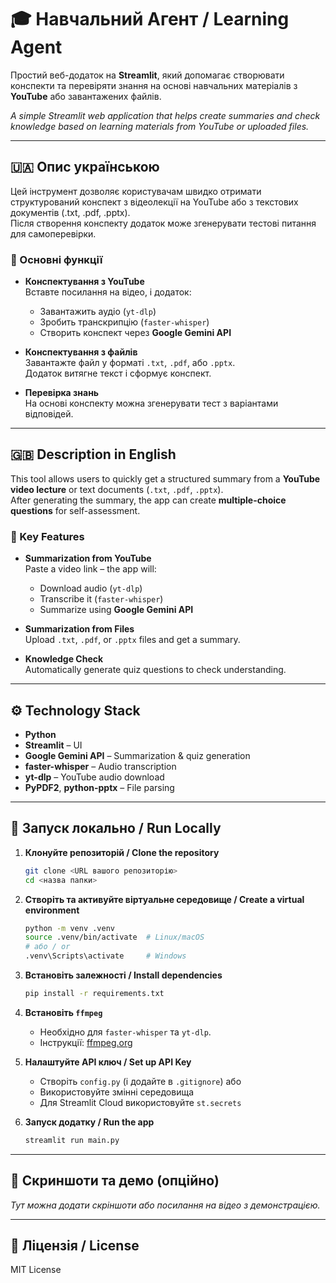 # 🎓 Навчальний Агент / Learning Agent

Простий веб-додаток на **Streamlit**, який допомагає створювати конспекти та перевіряти знання на основі навчальних матеріалів з **YouTube** або завантажених файлів.

*A simple Streamlit web application that helps create summaries and check knowledge based on learning materials from YouTube or uploaded files.*

---

## 🇺🇦 Опис українською

Цей інструмент дозволяє користувачам швидко отримати структурований конспект з відеолекції на YouTube або з текстових документів (.txt, .pdf, .pptx).  
Після створення конспекту додаток може згенерувати тестові питання для самоперевірки.

### 🔑 Основні функції

- **Конспектування з YouTube**  
  Вставте посилання на відео, і додаток:
  - Завантажить аудіо (`yt-dlp`)
  - Зробить транскрипцію (`faster-whisper`)
  - Створить конспект через **Google Gemini API**

- **Конспектування з файлів**  
  Завантажте файл у форматі `.txt`, `.pdf`, або `.pptx`.  
  Додаток витягне текст і сформує конспект.

- **Перевірка знань**  
  На основі конспекту можна згенерувати тест з варіантами відповідей.

---

## 🇬🇧 Description in English

This tool allows users to quickly get a structured summary from a **YouTube video lecture** or text documents (`.txt`, `.pdf`, `.pptx`).  
After generating the summary, the app can create **multiple-choice questions** for self-assessment.

### 🔑 Key Features

- **Summarization from YouTube**  
  Paste a video link – the app will:
  - Download audio (`yt-dlp`)
  - Transcribe it (`faster-whisper`)
  - Summarize using **Google Gemini API**

- **Summarization from Files**  
  Upload `.txt`, `.pdf`, or `.pptx` files and get a summary.

- **Knowledge Check**  
  Automatically generate quiz questions to check understanding.

---

## ⚙️ Technology Stack

- **Python**
- **Streamlit** – UI
- **Google Gemini API** – Summarization & quiz generation
- **faster-whisper** – Audio transcription
- **yt-dlp** – YouTube audio download
- **PyPDF2**, **python-pptx** – File parsing

---

## 🚀 Запуск локально / Run Locally

1. **Клонуйте репозиторій / Clone the repository**
   ```bash
   git clone <URL вашого репозиторію>
   cd <назва папки>
   ```

2. **Створіть та активуйте віртуальне середовище / Create a virtual environment**
   ```bash
   python -m venv .venv
   source .venv/bin/activate  # Linux/macOS
   # або / or
   .venv\Scripts\activate     # Windows
   ```

3. **Встановіть залежності / Install dependencies**
   ```bash
   pip install -r requirements.txt
   ```

4. **Встановіть `ffmpeg`**
   - Необхідно для `faster-whisper` та `yt-dlp`.
   - Інструкції: [ffmpeg.org](https://ffmpeg.org/download.html)

5. **Налаштуйте API ключ / Set up API Key**
   - Створіть `config.py` (і додайте в `.gitignore`) або
   - Використовуйте змінні середовища
   - Для Streamlit Cloud використовуйте `st.secrets`

6. **Запуск додатку / Run the app**
   ```bash
   streamlit run main.py
   ```

---

## 📌 Скриншоти та демо (опційно)

_Тут можна додати скріншоти або посилання на відео з демонстрацією._

---

## 📄 Ліцензія / License

MIT License
